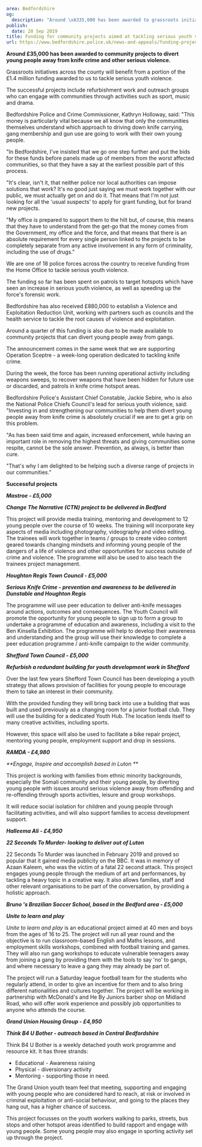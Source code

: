 ```yaml
area: Bedfordshire
og:
  description: "Around \xA335,000 has been awarded to grassroots initiatives across the county"
publish:
  date: 20 Sep 2019
title: Funding for community projects aimed at tackling serious youth violence
url: https://www.bedfordshire.police.uk/news-and-appeals/funding-projects-serious-violence-sep2019
```

**Around £35,000 has been awarded to community projects to divert young people away from knife crime and other serious violence.**

Grassroots initiatives across the county will benefit from a portion of the £1.4 million funding awarded to us to tackle serious youth violence.

The successful projects include refurbishment work and outreach groups who can engage with communities through activities such as sport, music and drama.

Bedfordshire Police and Crime Commissioner, Kathryn Holloway, said: "This money is particularly vital because we all know that only the communities themselves understand which approach to driving down knife carrying, gang membership and gun use are going to work with their own young people.

"In Bedfordshire, I've insisted that we go one step further and put the bids for these funds before panels made up of members from the worst affected communities, so that they have a say at the earliest possible part of this process.

"It's clear, isn't it, that neither police nor local authorities can impose solutions that work? It's no good just saying we must work together with our public, we must actually get on and do it. That means that I'm not just looking for all the 'usual suspects' to apply for grant funding, but for brand new projects.

"My office is prepared to support them to the hilt but, of course, this means that they have to understand from the get-go that the money comes from the Government, my office and the force, and that means that there is an absolute requirement for every single person linked to the projects to be completely separate from any active involvement in any form of criminality, including the use of drugs."

We are one of 18 police forces across the country to receive funding from the Home Office to tackle serious youth violence.

The funding so far has been spent on patrols to target hotspots which have seen an increase in serious youth violence, as well as speeding up the force's forensic work.

Bedfordshire has also received £880,000 to establish a Violence and Exploitation Reduction Unit, working with partners such as councils and the health service to tackle the root causes of violence and exploitation.

Around a quarter of this funding is also due to be made available to community projects that can divert young people away from gangs.

The announcement comes in the same week that we are supporting Operation Sceptre - a week-long operation dedicated to tackling knife crime.

During the week, the force has been running operational activity including weapons sweeps, to recover weapons that have been hidden for future use or discarded, and patrols in knife crime hotspot areas.

Bedfordshire Police's Assistant Chief Constable, Jackie Sebire, who is also the National Police Chiefs Council's lead for serious youth violence, said: "Investing in and strengthening our communities to help them divert young people away from knife crime is absolutely crucial if we are to get a grip on this problem.

"As has been said time and again, increased enforcement, while having an important role in removing the highest threats and giving communities some respite, cannot be the sole answer. Prevention, as always, is better than cure.

"That's why I am delighted to be helping such a diverse range of projects in our communities."

**Successful projects**

_**Mastroe - £5,000**_

_**Change The Narrative (CTN) project to be delivered in Bedford**_

This project will provide media training, mentoring and development to 12 young people over the course of 10 weeks. The training will incorporate key aspects of media including photography, videography and video editing. The trainees will work together in teams / groups to create video content geared towards changing mindsets and informing young people of the dangers of a life of violence and other opportunities for success outside of crime and violence. The programme will also be used to also teach the trainees project management.

_**Houghton Regis Town Council - £5,000**_

_**Serious Knife Crime - prevention and awareness to be delivered in Dunstable and Houghton Regis**_

The programme will use peer education to deliver anti-knife messages around actions, outcomes and consequences. The Youth Council will promote the opportunity for young people to sign up to form a group to undertake a programme of education and awareness, including a visit to the Ben Kinsella Exhibition. The programme will help to develop their awareness and understanding and the group will use their knowledge to complete a peer education programme / anti-knife campaign to the wider community.

_**Shefford Town Council - £5,000**_

_**Refurbish a redundant building for youth development work in Shefford**_

Over the last few years Shefford Town Council has been developing a youth strategy that allows provision of facilities for young people to encourage them to take an interest in their community.

With the provided funding they will bring back into use a building that was built and used previously as a changing room for a junior football club. They will use the building for a dedicated Youth Hub. The location lends itself to many creative activities, including sports.

However, this space will also be used to facilitate a bike repair project, mentoring young people, employment support and drop in sessions.

_**RAMDA - £4,980**_

_**Engage, Inspire and accomplish based in Luton **_

This project is working with families from ethnic minority backgrounds, especially the Somali community and their young people, by diverting young people with issues around serious violence away from offending and re-offending through sports activities, leisure and group workshops.

It will reduce social isolation for children and young people through facilitating activities, and will also support families to access development support.

_**Halleema Ali - £4,950**_

_**22 Seconds To Murder- looking to deliver out of Luton**_

22 Seconds To Murder was launched in February 2019 and proved so popular that it gained media publicity on the BBC. It was in memory of Azaan Kaleem, who was the victim of a fatal 22 second attack. This project engages young people through the medium of art and performances, by tackling a heavy topic in a creative way. It also allows families, staff and other relevant organisations to be part of the conversation, by providing a holistic approach.

_**Bruno 's Brazilian Soccer School, based in the Bedford area - £5,000**_

_**Unite to learn and play**_

_Unite to learn and play_ is an educational project aimed at 40 men and boys from the ages of 16 to 25. The project will run all year round and the objective is to run classroom-based English and Maths lessons, and employment skills workshops, combined with football training and games. They will also run gang workshops to educate vulnerable teenagers away from joining a gang by providing them with the tools to say 'no' to gangs, and where necessary to leave a gang they may already be part of.

The project will run a Saturday league football team for the students who regularly attend, in order to give an incentive for them and to also bring different nationalities and cultures together. The project will be working in partnership with McDonald's and He By Juniors barber shop on Midland Road, who will offer work experience and possibly job opportunities to anyone who attends the course.

_**Grand Union Housing Group - £4,950**_

_**Think B4 U Bother - outreach based in Central Bedfordshire**_

Think B4 U Bother is a weekly detached youth work programme and resource kit. It has three strands:

 * Educational - Awareness raising
 * Physical - diversionary activity
 * Mentoring - supporting those in need.

The Grand Union youth team feel that meeting, supporting and engaging with young people who are considered hard to reach, at risk or involved in criminal exploitation or anti-social behaviour, and going to the places they hang out, has a higher chance of success.

This project focusses on the youth workers walking to parks, streets, bus stops and other hotspot areas identified to build rapport and engage with young people. Some young people may also engage in sporting activity set up through the project.
